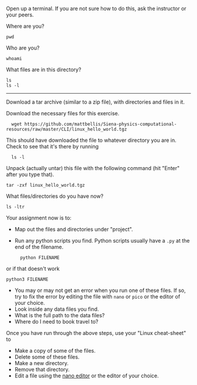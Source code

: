 Open up a terminal. If you are not sure how to do this, ask the instructor or your peers.
  
Where are you?

    pwd 

Who are you?

    whoami

What files are in this directory?

    ls
    ls -l 

------

Download a tar archive (similar to a zip file), with directories and files in it. 

Download the necessary files for this exercise.

```
  wget https://github.com/mattbellis/Siena-physics-computational-resources/raw/master/CLI/linux_hello_world.tgz
```

This should have downloaded the file to whatever directory you are in. Check to see that it's there by running
```
  ls -l
```  

Unpack (actually untar) this file with the following command (hit "Enter" after you type that). 

    tar -zxf linux_hello_world.tgz

What files/directories do you have now?

    ls -ltr 

Your assignment now is to:
* Map out the files and directories under "project".
* Run any python scripts you find. Python scripts usually have a ```.py``` at the end of the filename.

        python FILENAME

or if that doesn't work
```
python3 FILENAME
```

* You may or may not get an error when you run one of these files. If so, try to fix the error by editing the file with `nano` or `pico` or the editor of your choice.
* Look inside any data files you find. 
* What is the full path to the data files?
* Where do I need to book travel to?


Once you have run through the above steps, use your "Linux cheat-sheet" to
* Make a copy of some of the files. 
* Delete some of these files. 
* Make a new directory.
* Remove that directory. 
* Edit a file using the [nano editor](http://www.howtogeek.com/howto/42980/the-beginners-guide-to-nano-the-linux-command-line-text-editor/) or the editor of your choice.
